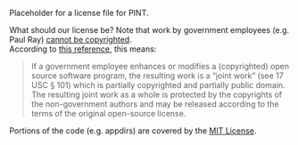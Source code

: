 Placeholder for a license file for PINT.  

What should our license be?  Note that work by government employees (e.g. Paul Ray) 
[cannot be copyrighted](https://en.wikipedia.org/wiki/Copyright_status_of_work_by_the_U.S._government).  
According to [this reference](http://dodcio.defense.gov/Open-Source-Software-FAQ/#Q:_Can_government_employees_contribute_code_to_open_source_software_projects.3F), this means:
> If a government employee enhances or modifies a (copyrighted) open source software program, 
> the resulting work is a “joint work” (see 17 USC § 101) which is partially copyrighted and partially public domain. 
> The resulting joint work as a whole is protected by the copyrights of the non-government authors and 
> may be released according to the terms of the original open-source license.

Portions of the code (e.g. appdirs) are covered by the [MIT License](https://en.wikipedia.org/wiki/MIT_License).
